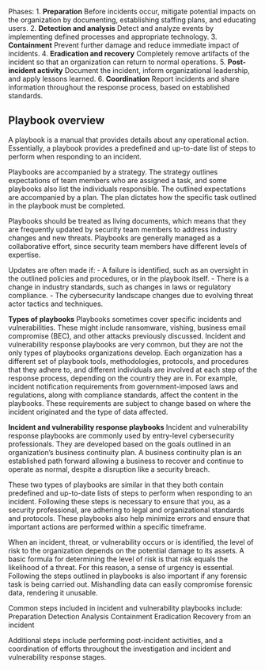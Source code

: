 Phases:
	1. **Preparation**
		Before incidents occur, mitigate potential impacts on the organization by documenting, establishing staffing plans, and educating users.
	2. **Detection and analysis**
		Detect and analyze events by implementing defined processes and appropriate technology.
	3. **Containment**
		Prevent further damage and reduce immediate impact of incidents.
	4. **Eradication and recovery**
		Completely remove artifacts of the incident so that an organization can return to normal operations.
	5. **Post-incident activity**
		Document the incident, inform organizational leadership, and apply lessons learned.
	6. **Coordination**
		Report incidents and share information throughout the response process, based on established standards.

## Playbook overview
A playbook is a manual that provides details about any operational action. Essentially, a playbook provides a predefined and up-to-date list of steps to perform when responding to an incident.

Playbooks are accompanied by a strategy. The strategy outlines expectations of team members who are assigned a task, and some playbooks also list the individuals responsible. The outlined expectations are accompanied by a plan. The plan dictates how the specific task outlined in the playbook must be completed.

Playbooks should be treated as living documents, which means that they are frequently updated by security team members to address industry changes and new threats. Playbooks are generally managed as a collaborative effort, since security team members have different levels of expertise.

Updates are often made if:
    - A failure is identified, such as an oversight in the outlined policies and procedures, or in the playbook itself. 
    - There is a change in industry standards, such as changes in laws or regulatory compliance.
    - The cybersecurity landscape changes due to evolving threat actor tactics and techniques.

**Types of playbooks**
	Playbooks sometimes cover specific incidents and vulnerabilities. These might include ransomware, vishing, business email compromise (BEC), and other attacks previously discussed. Incident and vulnerability response playbooks are very common, but they are not the only types of playbooks organizations develop. 
	Each organization has a different set of playbook tools, methodologies, protocols, and procedures that they adhere to, and different individuals are involved at each step of the response process, depending on the country they are in. For example, incident notification requirements from government-imposed laws and regulations, along with compliance standards, affect the content in the playbooks. These requirements are subject to change based on where the incident originated and the type of data affected. 

**Incident and vulnerability response playbooks**
Incident and vulnerability response playbooks are commonly used by entry-level cybersecurity professionals. They are developed based on the goals outlined in an organization’s business continuity plan. A business continuity plan is an established path forward allowing a business to recover and continue to operate as normal, despite a disruption like a security breach.

These two types of playbooks are similar in that they both contain predefined and up-to-date lists of steps to perform when responding to an incident. Following these steps is necessary to ensure that you, as a security professional, are adhering to legal and organizational standards and protocols. These playbooks also help minimize errors and ensure that important actions are performed within a specific timeframe.
 
When an incident, threat, or vulnerability occurs or is identified, the level of risk to the organization depends on the potential damage to its assets. A basic formula for determining the level of risk is that risk equals the likelihood of a threat. For this reason, a sense of urgency is essential. Following the steps outlined in playbooks is also important if any forensic task is being carried out. Mishandling data can easily compromise forensic data, rendering it unusable. 

Common steps included in incident and vulnerability playbooks include: 
    Preparation
    Detection
    Analysis
    Containment
    Eradication
    Recovery from an incident 

Additional steps include performing post-incident activities, and a coordination of efforts throughout the investigation and incident and vulnerability response stages.